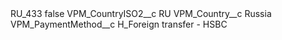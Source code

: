 <?xml version="1.0" encoding="UTF-8"?>
<CustomMetadata xmlns="http://soap.sforce.com/2006/04/metadata" xmlns:xsi="http://www.w3.org/2001/XMLSchema-instance" xmlns:xsd="http://www.w3.org/2001/XMLSchema">
    <label>RU_433</label>
    <protected>false</protected>
    <values>
        <field>VPM_CountryISO2__c</field>
        <value xsi:type="xsd:string">RU</value>
    </values>
    <values>
        <field>VPM_Country__c</field>
        <value xsi:type="xsd:string">Russia</value>
    </values>
    <values>
        <field>VPM_PaymentMethod__c</field>
        <value xsi:type="xsd:string">H_Foreign transfer - HSBC</value>
    </values>
</CustomMetadata>
